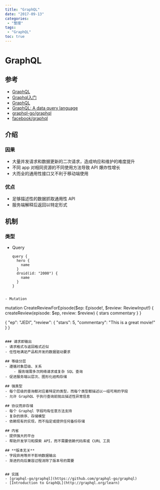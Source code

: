 ```yaml
---
title: "GraphQL"
date: "2017-09-13"
categories:
 - "整理"
tags:
 - "GraphQL"
toc: true
---
```



# GraphQL

## 参考
- [GraphQL](http://graphql.org/)
- [Graphql入门](http://www.jianshu.com/p/2ec22fc1219c)
- [GraphQL](http://facebook.github.io/graphql/)
- [GraphQL: A data query language](https://code.facebook.com/posts/1691455094417024/graphql-a-data-query-language/)
- [graphql-go/graphql](https://github.com/graphql-go/graphql)
- [facebook/graphql](https://github.com/facebook/graphql)

## 介绍
### 因果
- 大量并发请求和数据更新的二次请求，造成响应和维护的难度提升
- 不同 app 对相同资源的不同使用方法导致 API 爆炸性增长
- 大而全的通用性接口又不利于移动端使用

### 优点
- 足够描述性的数据抓取通用性 API
- 服务端解释后返回以特定形式


## 机制
### 类型
- Query
    ```
    query {
      hero {
        name
      }
      droid(id: "2000") {
        name
      }
    }
```

- Mutation
```
mutation CreateReviewForEpisode($ep: Episode!, $review: ReviewInput!) {
  createReview(episode: $ep, review: $review) {
    stars
    commentary
  }
}

{
  "ep": "JEDI",
  "review": {
    "stars": 5,
    "commentary": "This is a great movie!"
  }
}
```

### 请求即输出
- 请求格式与返回格式近似
- 任性地满足产品和开发的数据驱动要求

## 等级分层
- 遵循对象层级、关系
    - 服务端需多次网络请求或复杂 SQL 查询
- 促进服务端以层次、图形化结构存储

## 强类型
- 每个层级的查询都对应着特定的类型，而每个类型都描述以一组可用的字段
- 允许 GraphQL 于执行查询前抛出描述性异常信息

## 协议而非存储
- 每个 Graphql 字段均有任意方法支持
- 复杂的排序、存储模型
- 依赖现有的实现，而不指定或提供任何备份存储

## 内省
- 提供强大的平台
- 帮助开发学习和探索 API，而不需要依赖代码库或 CURL 工具

## **版本无关**
- 字段弃用等并不影响数据输出
- 渐进的向后兼容过程消除了版本号的需要


## 实践
- [graphql-go/graphql](https://github.com/graphql-go/graphql)
- [Introduction to GraphQL](http://graphql.org/learn)
